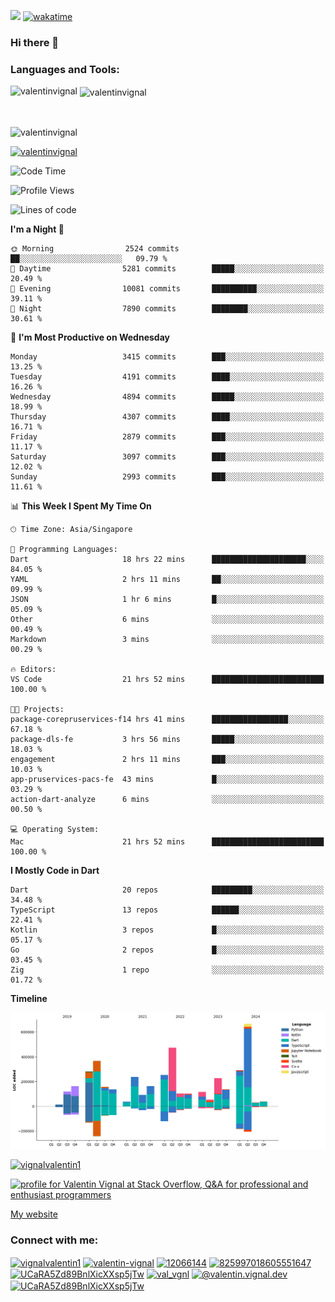 
![](https://komarev.com/ghpvc/?username=valentinvignal&label=Profile%20views&color=0e75b6&style=flat)
[![wakatime](https://wakatime.com/badge/user/a700230c-ba51-4378-8fbc-fbcb542401ed.svg)](https://wakatime.com/@a700230c-ba51-4378-8fbc-fbcb542401ed)

### Hi there 👋

<h3 align="left">Languages and Tools:</h3>


<p><img align="left" src="https://github-readme-stats.vercel.app/api?username=ValentinVignal&count_private=true&show_icons=true&theme=dark" alt="valentinvignal" /></p>

<p>&nbsp;<img align="center" src="https://github-readme-stats.vercel.app/api/top-langs/?username=ValentinVignal&hide=jupyter%20notebook&layout=compact&theme=dark" alt="valentinvignal" /></p>

<br/>

<p><img align="center" src="https://github-readme-streak-stats.herokuapp.com/?user=valentinvignal&theme=dark" alt="valentinvignal" /></p>


<p align="left"> <a href="https://github.com/ryo-ma/github-profile-trophy"><img src="https://github-profile-trophy.vercel.app/?username=valentinvignal&theme=darkhub" alt="valentinvignal" /></a> </p>

<!--START_SECTION:waka-->
![Code Time](http://img.shields.io/badge/Code%20Time-2%2C932%20hrs%2059%20mins-blue)

![Profile Views](http://img.shields.io/badge/Profile%20Views-2-blue)

![Lines of code](https://img.shields.io/badge/From%20Hello%20World%20I%27ve%20Written-4.3%20million%20lines%20of%20code-blue)

**I'm a Night 🦉** 

```text
🌞 Morning                2524 commits        ██░░░░░░░░░░░░░░░░░░░░░░░   09.79 % 
🌆 Daytime                5281 commits        █████░░░░░░░░░░░░░░░░░░░░   20.49 % 
🌃 Evening                10081 commits       ██████████░░░░░░░░░░░░░░░   39.11 % 
🌙 Night                  7890 commits        ████████░░░░░░░░░░░░░░░░░   30.61 % 
```
📅 **I'm Most Productive on Wednesday** 

```text
Monday                   3415 commits        ███░░░░░░░░░░░░░░░░░░░░░░   13.25 % 
Tuesday                  4191 commits        ████░░░░░░░░░░░░░░░░░░░░░   16.26 % 
Wednesday                4894 commits        █████░░░░░░░░░░░░░░░░░░░░   18.99 % 
Thursday                 4307 commits        ████░░░░░░░░░░░░░░░░░░░░░   16.71 % 
Friday                   2879 commits        ███░░░░░░░░░░░░░░░░░░░░░░   11.17 % 
Saturday                 3097 commits        ███░░░░░░░░░░░░░░░░░░░░░░   12.02 % 
Sunday                   2993 commits        ███░░░░░░░░░░░░░░░░░░░░░░   11.61 % 
```


📊 **This Week I Spent My Time On** 

```text
🕑︎ Time Zone: Asia/Singapore

💬 Programming Languages: 
Dart                     18 hrs 22 mins      █████████████████████░░░░   84.05 % 
YAML                     2 hrs 11 mins       ██░░░░░░░░░░░░░░░░░░░░░░░   09.99 % 
JSON                     1 hr 6 mins         █░░░░░░░░░░░░░░░░░░░░░░░░   05.09 % 
Other                    6 mins              ░░░░░░░░░░░░░░░░░░░░░░░░░   00.49 % 
Markdown                 3 mins              ░░░░░░░░░░░░░░░░░░░░░░░░░   00.29 % 

🔥 Editors: 
VS Code                  21 hrs 52 mins      █████████████████████████   100.00 % 

🐱‍💻 Projects: 
package-corepruservices-f14 hrs 41 mins      █████████████████░░░░░░░░   67.18 % 
package-dls-fe           3 hrs 56 mins       █████░░░░░░░░░░░░░░░░░░░░   18.03 % 
engagement               2 hrs 11 mins       ███░░░░░░░░░░░░░░░░░░░░░░   10.03 % 
app-pruservices-pacs-fe  43 mins             █░░░░░░░░░░░░░░░░░░░░░░░░   03.29 % 
action-dart-analyze      6 mins              ░░░░░░░░░░░░░░░░░░░░░░░░░   00.50 % 

💻 Operating System: 
Mac                      21 hrs 52 mins      █████████████████████████   100.00 % 
```

**I Mostly Code in Dart** 

```text
Dart                     20 repos            █████████░░░░░░░░░░░░░░░░   34.48 % 
TypeScript               13 repos            ██████░░░░░░░░░░░░░░░░░░░   22.41 % 
Kotlin                   3 repos             █░░░░░░░░░░░░░░░░░░░░░░░░   05.17 % 
Go                       2 repos             █░░░░░░░░░░░░░░░░░░░░░░░░   03.45 % 
Zig                      1 repo              ░░░░░░░░░░░░░░░░░░░░░░░░░   01.72 % 
```



**Timeline**

![Lines of Code chart](https://raw.githubusercontent.com/ValentinVignal/ValentinVignal/main/assets/bar_graph.png)


<!--END_SECTION:waka-->

<p align="left"> <a href="https://twitter.com/vignalvalentin1" target="blank"><img src="https://img.shields.io/twitter/follow/vignalvalentin1?logo=twitter" alt="vignalvalentin1" /></a> </p>

<a href="https://stackoverflow.com/users/12066144/valentin-vignal"><img src="https://stackexchange.com/users/flair/16694563.png?theme=dark" width="208" height="58" alt="profile for Valentin Vignal at Stack Overflow, Q&amp;A for professional and enthusiast programmers" title="profile for Valentin Vignal at Stack Overflow, Q&amp;A for professional and enthusiast programmers"></a>

[My website](https://valentinvignal.github.io/portfolio/)

<h3 align="left">Connect with me:</h3>
<p align="left">
<a href="https://twitter.com/vignalvalentin1" target="blank"><img align="center" src="https://raw.githubusercontent.com/rahuldkjain/github-profile-readme-generator/master/src/images/icons/Social/twitter.svg" alt="vignalvalentin1" height="30" width="40" /></a>
<a href="https://linkedin.com/in/valentin-vignal" target="blank"><img align="center" src="https://raw.githubusercontent.com/rahuldkjain/github-profile-readme-generator/master/src/images/icons/Social/linked-in-alt.svg" alt="valentin-vignal" height="30" width="40" /></a>
<a href="https://stackoverflow.com/users/12066144" target="blank"><img align="center" src="https://raw.githubusercontent.com/rahuldkjain/github-profile-readme-generator/master/src/images/icons/Social/stack-overflow.svg" alt="12066144" height="30" width="40" /></a>
<a href="https://discordapp.com/users/825997018605551647" target="blank"><img align="center" src="https://raw.githubusercontent.com/rahuldkjain/github-profile-readme-generator/master/src/images/icons/Social/discord.svg" alt="825997018605551647" height="30" width="40" /></a>
<a href="https://www.reddit.com/user/ValentinVignal" target="blank"><img align="center" src="https://raw.githubusercontent.com/rahuldkjain/github-profile-readme-generator/master/src/images/icons/Social/reddit.svg" alt="UCaRA5Zd89BnlXicXXsp5jTw" height="30" width="40" /></a>
<a href="https://instagram.com/valentin_vignal" target="blank"><img align="center" src="https://raw.githubusercontent.com/rahuldkjain/github-profile-readme-generator/master/src/images/icons/Social/instagram.svg" alt="val_vgnl" height="30" width="40" /></a>
<a href="https://medium.com/@valentin.vignal.dev" target="blank"><img align="center" src="https://raw.githubusercontent.com/rahuldkjain/github-profile-readme-generator/master/src/images/icons/Social/medium.svg" alt="@valentin.vignal.dev" height="30" width="40" /></a>
<a href="https://www.youtube.com/channel/UCaRA5Zd89BnlXicXXsp5jTw" target="blank"><img align="center" src="https://raw.githubusercontent.com/rahuldkjain/github-profile-readme-generator/master/src/images/icons/Social/youtube.svg" alt="UCaRA5Zd89BnlXicXXsp5jTw" height="30" width="40" /></a>
</p>



